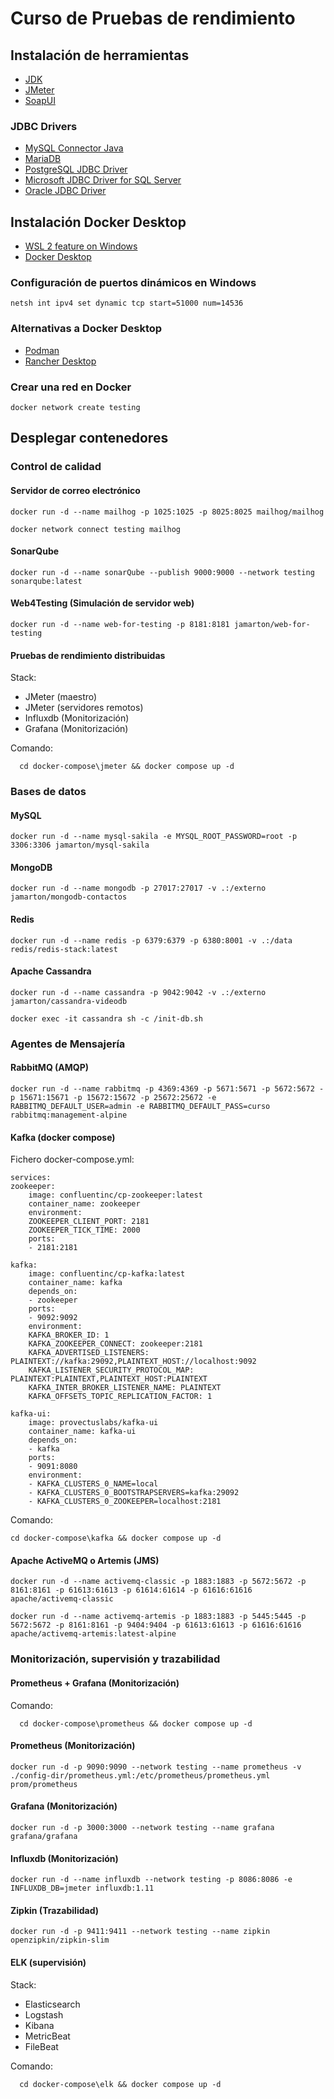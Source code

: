 # Curso de Pruebas de rendimiento

## Instalación de herramientas

- [JDK](https://www.oracle.com/java/technologies/downloads/)
- [JMeter](https://jmeter.apache.org/download_jmeter.cgi)
- [SoapUI](https://www.soapui.org/downloads/soapui/)

### JDBC Drivers

- [MySQL Connector Java](https://repo1.maven.org/maven2/mysql/mysql-connector-java/5.1.49/mysql-connector-java-5.1.49.jar)
- [MariaDB](https://repo1.maven.org/maven2/org/mariadb/jdbc/mariadb-java-client/3.5.0/mariadb-java-client-3.5.0.jar)
- [PostgreSQL JDBC Driver](https://repo1.maven.org/maven2/org/postgresql/postgresql/42.7.7/postgresql-42.7.7.jar)
- [Microsoft JDBC Driver for SQL Server](https://repo1.maven.org/maven2/com/microsoft/sqlserver/mssql-jdbc/12.10.0.jre8/mssql-jdbc-12.10.0.jre8.jar)
- [Oracle JDBC Driver](https://repo1.maven.org/maven2/com/oracle/database/jdbc/ojdbc8/23.2.0.0/ojdbc8-23.2.0.0.jar)

## Instalación Docker Desktop

- [WSL 2 feature on Windows](https://learn.microsoft.com/es-es/windows/wsl/install)
- [Docker Desktop](https://www.docker.com/get-started/)

### Configuración de puertos dinámicos en Windows

    netsh int ipv4 set dynamic tcp start=51000 num=14536

### Alternativas a Docker Desktop

- [Podman](https://podman.io/docs/installation)
- [Rancher Desktop](https://rancherdesktop.io/)

### Crear una red en Docker

    docker network create testing

## Desplegar contenedores

### Control de calidad

#### Servidor de correo electrónico

    docker run -d --name mailhog -p 1025:1025 -p 8025:8025 mailhog/mailhog

    docker network connect testing mailhog

#### SonarQube

    docker run -d --name sonarQube --publish 9000:9000 --network testing sonarqube:latest

#### Web4Testing (Simulación de servidor web)

    docker run -d --name web-for-testing -p 8181:8181 jamarton/web-for-testing

#### Pruebas de rendimiento distribuidas

Stack:

- JMeter (maestro)
- JMeter (servidores remotos)
- Influxdb (Monitorización)
- Grafana (Monitorización)

Comando:

      cd docker-compose\jmeter && docker compose up -d

### Bases de datos

#### MySQL

    docker run -d --name mysql-sakila -e MYSQL_ROOT_PASSWORD=root -p 3306:3306 jamarton/mysql-sakila

#### MongoDB

    docker run -d --name mongodb -p 27017:27017 -v .:/externo jamarton/mongodb-contactos

#### Redis

    docker run -d --name redis -p 6379:6379 -p 6380:8001 -v .:/data redis/redis-stack:latest

#### Apache Cassandra

    docker run -d --name cassandra -p 9042:9042 -v .:/externo jamarton/cassandra-videodb
      
    docker exec -it cassandra sh -c /init-db.sh

### Agentes de Mensajería

#### RabbitMQ (AMQP)

    docker run -d --name rabbitmq -p 4369:4369 -p 5671:5671 -p 5672:5672 -p 15671:15671 -p 15672:15672 -p 25672:25672 -e RABBITMQ_DEFAULT_USER=admin -e RABBITMQ_DEFAULT_PASS=curso rabbitmq:management-alpine

#### Kafka (docker compose)

Fichero docker-compose.yml:

    services:
    zookeeper:
        image: confluentinc/cp-zookeeper:latest
        container_name: zookeeper
        environment:
        ZOOKEEPER_CLIENT_PORT: 2181
        ZOOKEEPER_TICK_TIME: 2000
        ports:
        - 2181:2181
    
    kafka:
        image: confluentinc/cp-kafka:latest
        container_name: kafka
        depends_on:
        - zookeeper
        ports:
        - 9092:9092
        environment:
        KAFKA_BROKER_ID: 1
        KAFKA_ZOOKEEPER_CONNECT: zookeeper:2181
        KAFKA_ADVERTISED_LISTENERS: PLAINTEXT://kafka:29092,PLAINTEXT_HOST://localhost:9092
        KAFKA_LISTENER_SECURITY_PROTOCOL_MAP: PLAINTEXT:PLAINTEXT,PLAINTEXT_HOST:PLAINTEXT
        KAFKA_INTER_BROKER_LISTENER_NAME: PLAINTEXT
        KAFKA_OFFSETS_TOPIC_REPLICATION_FACTOR: 1
    
    kafka-ui:
        image: provectuslabs/kafka-ui
        container_name: kafka-ui
        depends_on:
        - kafka
        ports:
        - 9091:8080
        environment:
        - KAFKA_CLUSTERS_0_NAME=local
        - KAFKA_CLUSTERS_0_BOOTSTRAPSERVERS=kafka:29092
        - KAFKA_CLUSTERS_0_ZOOKEEPER=localhost:2181

Comando:

    cd docker-compose\kafka && docker compose up -d

#### Apache ActiveMQ o Artemis (JMS)

    docker run -d --name activemq-classic -p 1883:1883 -p 5672:5672 -p 8161:8161 -p 61613:61613 -p 61614:61614 -p 61616:61616 apache/activemq-classic

    docker run -d --name activemq-artemis -p 1883:1883 -p 5445:5445 -p 5672:5672 -p 8161:8161 -p 9404:9404 -p 61613:61613 -p 61616:61616 apache/activemq-artemis:latest-alpine

### Monitorización, supervisión y trazabilidad

#### Prometheus + Grafana (Monitorización)

Comando:

      cd docker-compose\prometheus && docker compose up -d

#### Prometheus (Monitorización)

    docker run -d -p 9090:9090 --network testing --name prometheus -v ./config-dir/prometheus.yml:/etc/prometheus/prometheus.yml prom/prometheus

#### Grafana (Monitorización)

    docker run -d -p 3000:3000 --network testing --name grafana grafana/grafana

#### Influxdb (Monitorización)

    docker run -d --name influxdb --network testing -p 8086:8086 -e INFLUXDB_DB=jmeter influxdb:1.11

#### Zipkin (Trazabilidad)

    docker run -d -p 9411:9411 --network testing --name zipkin openzipkin/zipkin-slim

#### ELK (supervisión)

Stack:
- Elasticsearch
- Logstash
- Kibana
- MetricBeat
- FileBeat

Comando:

      cd docker-compose\elk && docker compose up -d
